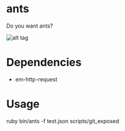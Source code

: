 ants
====

Do you want ants? 

![alt tag](http://31.media.tumblr.com/tumblr_mdlc4pveDz1rikt3no1_400.jpg)


# Dependencies

* em-http-request

# Usage
  
  ruby bin/ants -f test.json scripts/git_exposed

